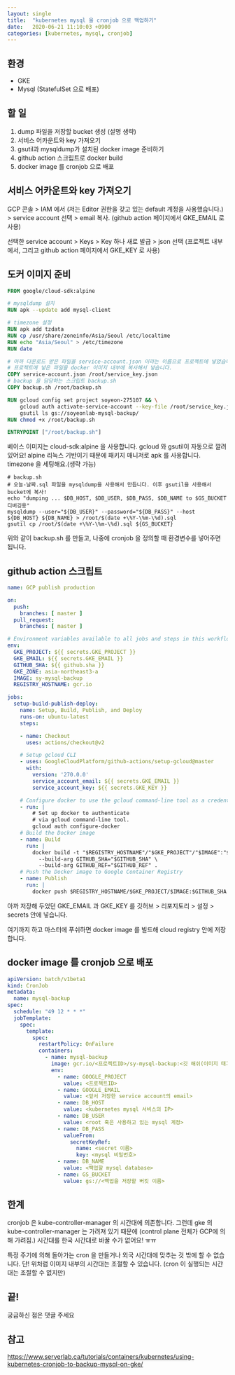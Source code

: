 ```yaml
---
layout: single
title:  "kubernetes mysql 을 cronjob 으로 백업하기"
date:   2020-06-21 11:10:03 +0900
categories: [kubernetes, mysql, cronjob]
---
```



## 환경
* GKE
* Mysql (StatefulSet 으로 배포)

## 할 일
1. dump 파일을 저장할 bucket 생성 (설명 생략)
2. 서비스 어카운트와 key 가져오기
3. gsutil과 mysqldump가 설치된 docker image 준비하기
4. github action 스크립트로 docker build
5. docker image 를 cronjob 으로 배포


## 서비스 어카운트와 key 가져오기

GCP 콘솔 > IAM 에서 (저는 Editor 권한을 갖고 있는 default 계정을 사용했습니다.) > service account 선택 > email 복사.
(github action 페이지에서 GKE_EMAIL 로 사용) 

선택한 service account > Keys > Key 하나 새로 발급 > json 선택 (프로젝트 내부에서, 그리고 github action 페이지에서 GKE_KEY 로 사용)


## 도커 이미지 준비

```dockerfile
FROM google/cloud-sdk:alpine

# mysqldump 설치
RUN apk --update add mysql-client

# timezone 설정
RUN apk add tzdata
RUN cp /usr/share/zoneinfo/Asia/Seoul /etc/localtime
RUN echo "Asia/Seoul" > /etc/timezone
RUN date

# 아까 다운로드 받은 파일을 service-account.json 이라는 이름으로 프로젝트에 넣었습니다.
# 프로젝트에 넣은 파일을 docker 이미지 내부에 복사해서 넣습니다.
COPY service-account.json /root/service_key.json
# backup 을 담당하는 스크립트 backup.sh
COPY backup.sh /root/backup.sh

RUN gcloud config set project soyeon-275107 && \
    gcloud auth activate-service-account --key-file /root/service_key.json && \
    gsutil ls gs://soyeonlab-mysql-backup/
RUN chmod +x /root/backup.sh

ENTRYPOINT ["/root/backup.sh"]
```
베이스 이미지는 cloud-sdk:alpine 을 사용합니다. gcloud 와 gsutil이 자동으로 깔려 있어요!
alpine 리눅스 기반이기 때문에 패키지 매니저로 apk 를 사용합니다. timezone 을 세팅해요.(생략 가능)

```shell script
# backup.sh
# 오늘-날짜.sql 파일을 mysqldump을 사용해서 만듭니다. 이후 gsutil을 사용해서 bucket에 복사! 
echo "dumping ... $DB_HOST, $DB_USER, $DB_PASS, $DB_NAME to $GS_BUCKET 디버깅용"
mysqldump --user="${DB_USER}" --password="${DB_PASS}" --host ${DB_HOST} ${DB_NAME} > /root/$(date +\%Y-\%m-\%d).sql
gsutil cp /root/$(date +\%Y-\%m-\%d).sql ${GS_BUCKET}
```
위와 같이 backup.sh 를 만들고, 나중에 cronjob 을 정의할 때 환경변수를 넣어주면 됩니다.

## github action 스크립트

```yaml
name: GCP publish production

on:
  push:
    branches: [ master ]
  pull_request:
    branches: [ master ]

# Environment variables available to all jobs and steps in this workflow
env:
  GKE_PROJECT: ${{ secrets.GKE_PROJECT }}
  GKE_EMAIL: ${{ secrets.GKE_EMAIL }}
  GITHUB_SHA: ${{ github.sha }}
  GKE_ZONE: asia-northeast3-a
  IMAGE: sy-mysql-backup
  REGISTRY_HOSTNAME: gcr.io

jobs:
  setup-build-publish-deploy:
    name: Setup, Build, Publish, and Deploy
    runs-on: ubuntu-latest
    steps:

    - name: Checkout
      uses: actions/checkout@v2

    # Setup gcloud CLI
    - uses: GoogleCloudPlatform/github-actions/setup-gcloud@master
      with:
        version: '270.0.0'
        service_account_email: ${{ secrets.GKE_EMAIL }}
        service_account_key: ${{ secrets.GKE_KEY }}

    # Configure docker to use the gcloud command-line tool as a credential helper
    - run: |
        # Set up docker to authenticate
        # via gcloud command-line tool.
        gcloud auth configure-docker
    # Build the Docker image
    - name: Build
      run: |
        docker build -t "$REGISTRY_HOSTNAME"/"$GKE_PROJECT"/"$IMAGE":"$GITHUB_SHA" \
          --build-arg GITHUB_SHA="$GITHUB_SHA" \
          --build-arg GITHUB_REF="$GITHUB_REF" .
    # Push the Docker image to Google Container Registry
    - name: Publish
      run: |
        docker push $REGISTRY_HOSTNAME/$GKE_PROJECT/$IMAGE:$GITHUB_SHA
```

아까 저장해 두었던 GKE_EMAIL 과 GKE_KEY 를 
깃허브 > 리포지토리 > 설정 > secrets 안에 넣습니다.

여기까지 하고 마스터에 푸쉬하면 docker image 를 빌드해 cloud registry 안에 저장합니다.

## docker image 를 cronjob 으로 배포

```yaml
apiVersion: batch/v1beta1
kind: CronJob
metadata:
  name: mysql-backup
spec:
  schedule: "49 12 * * *"
  jobTemplate:
    spec:
      template:
        spec:
          restartPolicy: OnFailure
          containers:
            - name: mysql-backup
              image: gcr.io/<프로젝트ID>/sy-mysql-backup:<깃 해쉬(이미지 태그)>
              env:
                - name: GOOGLE_PROJECT
                  value: <프로젝트ID>
                - name: GOOGLE_EMAIL
                  value: <앞서 저장한 service account의 email>
                - name: DB_HOST
                  value: <kubernetes mysql 서비스의 IP>
                - name: DB_USER
                  value: <root 혹은 사용하고 있는 mysql 계정>
                - name: DB_PASS
                  valueFrom:
                    secretKeyRef:
                      name: <secret 이름>
                      key: <mysql 비밀번호>
                - name: DB_NAME
                  value: <백업할 mysql database>
                - name: GS_BUCKET
                  value: gs://<백업을 저장할 버킷 이름>
```

## 한계
cronjob 은 kube-controller-manager 의 시간대에 의존합니다.
그런데 gke 의 kube-controller-manager 는 가려져 있기 때문에 (control plane 전체가 GCP에 의해 가려짐.)
시간대를 한국 시간대로 바꿀 수가 없어요! ㅠㅠ

특정 주기에 의해 돌아가는 cron 을 만들거나
외국 시간대에 맞추는 것 밖에 할 수 없습니다.
단! 위처럼 이미지 내부의 시간대는 조절할 수 있습니다. (cron 이 실행되는 시간대는 조절할 수 없지만)


## 끝!

궁금하신 점은 댓글 주세요

## 참고

https://www.serverlab.ca/tutorials/containers/kubernetes/using-kubernetes-cronjob-to-backup-mysql-on-gke/



